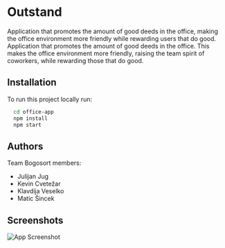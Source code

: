 # Outstand

Application that promotes the amount of good deeds in the office, making the office environment more friendly while rewarding users that do good.
Application that promotes the amount of good deeds in the office. This makes the office environment more friendly, raising the team spirit of coworkers, while rewarding those that do good.

## Installation

To run this project locally run:

```bash
  cd office-app
  npm install
  npm start
```

## Authors

Team Bogosort members:

- Julijan Jug
- Kevin Cvetežar
- Klavdija Veselko
- Matic Šincek

## Screenshots

![App Screenshot](https://i.imgur.com/BKIP25T.png)
